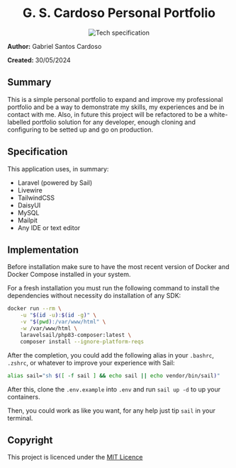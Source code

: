 <div align="center">

<h1>G. S. Cardoso Personal Portfolio</h1>

<img src="https://skillicons.dev/icons?i=php,laravel,tailwind,mysql,docker,linux,vscode,markdown" alt="Tech specification" />

<br>

</div>

**Author:** Gabriel Santos Cardoso

**Created:** 30/05/2024

## Summary

This is a simple personal portfolio to expand and improve my professional portfolio and be a way to demonstrate my skills, my experiences and be in contact with me. Also, in future this project will be refactored to be a white-labelled portfolio solution for any developer, enough cloning and configuring to be setted up and go on production. 

## Specification

This application uses, in summary:

- Laravel (powered by Sail)
- Livewire
- TailwindCSS
- DaisyUI
- MySQL
- Mailpit
- Any IDE or text editor

## Implementation

Before installation make sure to have the most recent version of Docker and Docker Compose installed in your system.

For a fresh installation you must run the following command to install the dependencies without necessity do installation of any SDK:

```sh
docker run --rm \
    -u "$(id -u):$(id -g)" \
    -v "$(pwd):/var/www/html" \
    -w /var/www/html \
    laravelsail/php83-composer:latest \
    composer install --ignore-platform-reqs
```

After the completion, you could add the following alias in your `.bashrc`, `.zshrc`, or whatever to improve your experience with Sail:

```sh
alias sail="sh $([ -f sail ] && echo sail || echo vendor/bin/sail)"
```

After this, clone the `.env.example` into `.env` and run `sail up -d` to up your containers.

Then, you could work as like you want, for any help just tip `sail` in your terminal.

## Copyright

This project is licenced under the [MIT Licence](LICENSE)
